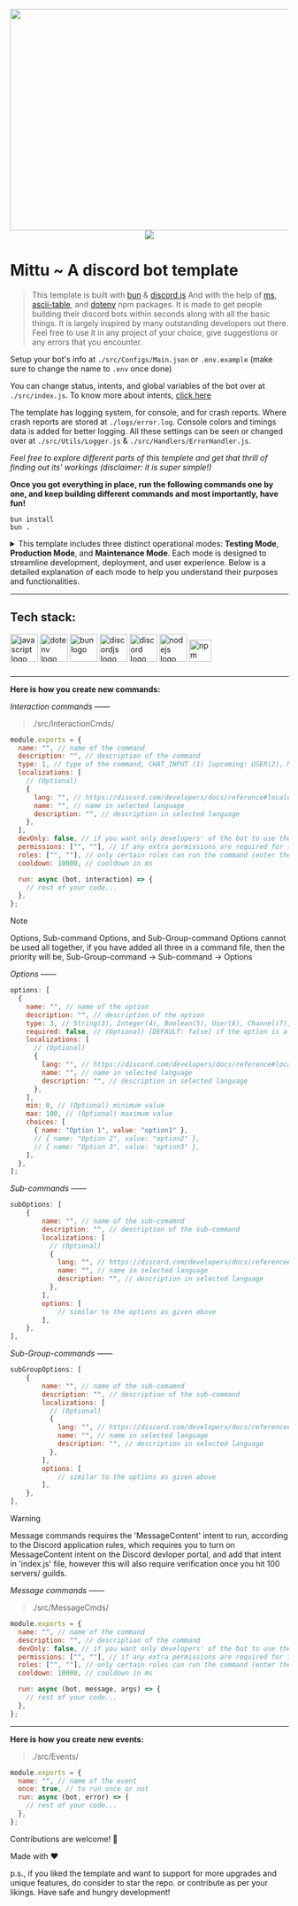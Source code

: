 <p align="center">
  <img src="./assets/banner.png" height="400" width="800"><br>
  <img src="https://img.shields.io/badge/version-0.0.1-blue?style=for-the-badge">
</p>

# Mittu ~ A discord bot template

> This template is built with [bun](https://bun.sh/) & [discord.js](https://discord.js.org/) And with the help of [ms](https://www.npmjs.com/package/ms), [ascii-table](https://www.npmjs.com/package/ascii-table), and [dotenv](https://www.npmjs.com/package/dotenv) npm packages. It is made to get people building their discord bots within seconds along with all the basic things. It is largely inspired by many outstanding developers out there. Feel free to use it in any project of your choice, give suggestions or any errors that you encounter.

Setup your bot's info at `./src/Configs/Main.json` or `.env.example` (make sure to change the name to `.env` once done)

You can change status, intents, and global variables of the bot over at `./src/index.js`. To know more about intents, [click here](https://discord.com/developers/docs/events/gateway#gateway-intents)

The template has logging system, for console, and for crash reports. Where crash reports are stored at `./logs/error.log`. Console colors and timings data is added for better logging. All these settings can be seen or changed over at `./src/Utils/Logger.js` & `./src/Handlers/ErrorHandler.js`.

_Feel free to explore different parts of this templete and get that thrill of finding out its' workings (disclaimer: it is super simple!)_

**Once you got everything in place, run the following commands one by one, and keep building different commands and most importantly, have fun!**

```
bun install
bun .
```

<details>
<summary>This template includes three distinct operational modes: <b>Testing Mode</b>, <b>Production Mode</b>, and <b>Maintenance Mode</b>. Each mode is designed to streamline development, deployment, and user experience. Below is a detailed explanation of each mode to help you understand their purposes and functionalities.</summary>

### 1. Testing mode

> It is perfect for developers who want to experiment with commands or functionality without affecting the live environment. In this mode:

- All commands are deployed exclusively to a test guild (server) for isolated testing (setup testing guild in `.env` or `./src/Configs/Main.json`).

- Changes can be made safely, and the bot's behavior can be thoroughly validated before global deployment.

- Useful for troubleshooting and debugging.

### 2. Production mode

> Production Mode (also referred to as Deploying Mode) is for live deployment of your bot. It offers two deployment options:

- **Global Deployment**: Commands are registered globally, making them accessible across all servers where the bot is added. Note that global updates may take up to an hour to propagate fully due to Discord's caching.

- **Guild-Specific Deployment**: Commands are registered only within specified guilds (servers). This is useful for private or staged rollouts where you want to deploy features to select servers before going global.

### 3. Maintenance Mode

> It ensures a seamless experience for end-users while the bot undergoes updates or downtime. In this mode:

- All command executions are temporarily disabled.

- Users attempting to run commands will receive a "Work in Progress" message instead of the usual response.

- This prevents unexpected behavior or errors during updates and helps maintain a professional experience.

</details>

---

## Tech stack:

<div align="left">
  <img src="https://cdn.jsdelivr.net/gh/devicons/devicon/icons/javascript/javascript-plain.svg" height="50" alt="javascript logo" />
  <img src="https://encrypted-tbn0.gstatic.com/images?q=tbn:ANd9GcTHaNT3Fi8RMNUpPDk-Zddeo2FTvDN3Sye5AA&s" height="50" alt="dotenv logo" />
  <img src="https://encrypted-tbn0.gstatic.com/images?q=tbn:ANd9GcR_poHZD7zedIFVi_xyvSwkXCSsfmhNYElEQA&s" height="50" alt="bun logo" />
  <img src="https://cdn.jsdelivr.net/gh/devicons/devicon/icons/discordjs/discordjs-original.svg" height="50" alt="discordjs logo"  />
  <img src="https://www.svgrepo.com/show/353655/discord-icon.svg" height="50" alt="discord logo"  />
  <img src="https://static-00.iconduck.com/assets.00/node-js-icon-1817x2048-g8tzf91e.png" height="50" alt="nodejs logo"  />
  <img src="https://upload.wikimedia.org/wikipedia/commons/thumb/d/db/Npm-logo.svg/1024px-Npm-logo.svg.png" height="40" alt="npm logo"  />
</div>

###

---

**Here is how you create new commands:**

_Interaction commands ——_

> ./src/InteractionCmds/

```js
module.exports = {
  name: "", // name of the command
  description: "", // description of the command
  type: 1, // type of the command, CHAT_INPUT (1) [upcoming: USER(2), MESSAGE(3)]
  localizations: [
    // (Optional)
    {
      lang: "", // https://discord.com/developers/docs/reference#locales
      name: "", // name in selected language
      description: "", // description in selected language
    },
  ],
  devOnly: false, // if you want only developers' of the bot to use the command, setup list of devlopers at `src/Configs/Cool.json`
  permissions: ["", ""], // if any extra permissions are required for the user to have
  roles: ["", ""], // only certain roles can run the command (enter the id of the roles)
  cooldown: 10000, // cooldown in ms

  run: async (bot, interaction) => {
    // rest of your code...
  },
};
```

> [!NOTE]
> Options, Sub-command Options, and Sub-Group-command Options cannot be used all together, if you have added all three in a command file, then the priority will be, Sub-Group-command -> Sub-command -> Options

_Options ——_

```js
options: [
  {
    name: "", // name of the option
    description: "", // description of the option
    type: 3, // String(3), Integer(4), Boolean(5), User(6), Channel(7), Role(8), Mentionable(9), Number(10), Attachment(11)
    required: false, // (Optional) [DEFAULT: false] if the option is a must or not
    localizations: [
      // (Optional)
      {
        lang: "", // https://discord.com/developers/docs/reference#locales
        name: "", // name in selected language
        description: "", // description in selected language
      },
    ],
    min: 0, // (Optional) minimum value
    max: 100, // (Optional) maximum value
    choices: [
      { name: "Option 1", value: "option1" },
      // { name: "Option 2", value: "option2" },
      // { name: "Option 3", value: "option3" },
    ],
  },
];
```

_Sub-commands ——_

```js
subOptions: [
    {
        name: "", // name of the sub-comamnd
        description: "", // description of the sub-command
        localizations: [
          // (Optional)
          {
            lang: "", // https://discord.com/developers/docs/reference#locales
            name: "", // name in selected language
            description: "", // description in selected language
          },
        ],
        options: [
            // similar to the options as given above
        ],
    },
],
```

_Sub-Group-commands ——_

```js
subGroupOptions: [
    {
        name: "", // name of the sub-comamnd
        description: "", // description of the sub-command
        localizations: [
          // (Optional)
          {
            lang: "", // https://discord.com/developers/docs/reference#locales
            name: "", // name in selected language
            description: "", // description in selected language
          },
        ],
        options: [
            // similar to the options as given above
        ],
    },
],
```

> [!WARNING]
> Message commands requires the 'MessageContent' intent to run, according to the Discord application rules, which requires you to turn on MessageContent intent on the Discord devloper portal, and add that intent in 'index.js' file, however this will also require verification once you hit 100 servers/ guilds.

_Message commands ——_

> ./src/MessageCmds/

```js
module.exports = {
  name: "", // name of the command
  description: "", // description of the command
  devOnly: false, // if you want only developers' of the bot to use the command, setup list of devlopers at `src/Configs/Cool.json`
  permissions: ["", ""], // if any extra permissions are required for the user to have
  roles: ["", ""], // only certain roles can run the command (enter the id of the roles)
  cooldown: 10000, // cooldown in ms

  run: async (bot, message, args) => {
    // rest of your code...
  },
};
```

---

**Here is how you create new events:**

> ./src/Events/

```js
module.exports = {
  name: "", // name of the event
  once: true, // to run once or not
  run: async (bot, error) => {
    // rest of your code...
  },
};
```

Contributions are welcome! 🫡

Made with ❤️

p.s., if you liked the template and want to support for more upgrades and unique features, do consider to star the repo. or contribute as per your likings. Have safe and hungry development!
